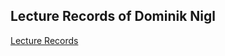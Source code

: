## Lecture Records of Dominik Nigl
[Lecture Records](https://github.com/pasci199601815/IoTMadlmayrNigl/tree/master/Nigl/LectureRecords)
